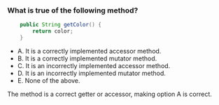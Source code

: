 ### What is true of the following method?
```java
    public String getColor() {
        return color;
    }
```

* A. It is a correctly implemented accessor method.
* B. It is a correctly implemented mutator method.
* C. It is an incorrectly implemented accessor method.
* D. It is an incorrectly implemented mutator method.
* E. None of the above.

The method is a correct getter or accessor, making option A is correct.